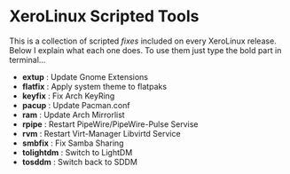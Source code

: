 # XeroLinux Scripted Tools

This is a collection of scripted *fixes* included on every XeroLinux release. Below I explain what each one does. To use them just type the bold part in terminal...

- **extup**      : Update Gnome Extensions
- **flatfix**    : Apply system theme to flatpaks
- **keyfix**     : Fix Arch KeyRing
- **pacup**      : Update Pacman.conf
- **ram**        : Update Arch Mirrorlist
- **rpipe**      : Restart PipeWire/PipeWire-Pulse Servise
- **rvm**        : Restart Virt-Manager Libvirtd Service
- **smbfix**     : Fix Samba Sharing
- **tolightdm**  : Switch to LightDM
- **tosddm**     : Switch back to SDDM

